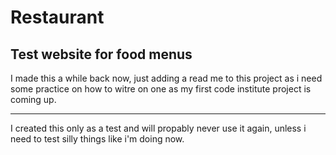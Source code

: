 # Restaurant
## Test website for food menus

I made this a while back now, just adding a read me to this project as i need some practice on how to witre on one as my first code institute project is coming up.

---

I created this only as a test and will propably never use it again, unless i need to test silly things like i'm doing now.
